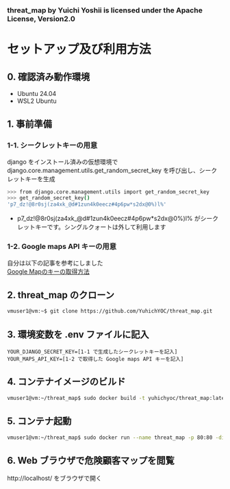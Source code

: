 ### threat_map by Yuichi Yoshii is licensed under the Apache License, Version2.0

# セットアップ及び利用方法

## 0. 確認済み動作環境
- Ubuntu 24.04
- WSL2 Ubuntu

## 1. 事前準備

### 1-1. シークレットキーの用意
django をインストール済みの仮想環境で django.core.management.utils.get_random_secret_key を呼び出し、シークレットキーを生成  
```bash
>>> from django.core.management.utils import get_random_secret_key
>>> get_random_secret_key()
'p7_dz!@8r0sj(za4xk_@d#1zun4k0eecz#4p6pw*s2dx@0%)l%'
```

- p7_dz!@8r0sj(za4xk_@d#1zun4k0eecz#4p6pw*s2dx@0%)l% がシークレットキーです。シングルクォートは外して利用します

### 1-2. Google maps API キーの用意

自分は以下の記事を参考にしました  
[Google Mapのキーの取得方法](https://qiita.com/sera_ramon/items/707ac5064f6e6343df05)

## 2. threat_map のクローン
```bash
vmuser1@vm:~$ git clone https://github.com/YuhichYOC/threat_map.git
```

## 3. 環境変数を .env ファイルに記入
```
YOUR_DJANGO_SECRET_KEY=[1-1 で生成したシークレットキーを記入]
YOUR_MAPS_API_KEY=[1-2 で取得した Google maps API キーを記入]
```

## 4. コンテナイメージのビルド
```bash
vmuser1@vm:~/threat_map$ sudo docker build -t yuhichyoc/threat_map:latest .
```

## 5. コンテナ起動
```bash
vmuser1@vm:~/threat_map$ sudo docker run --name threat_map -p 80:80 -dit yuhichyoc/threat_map:latest
```

## 6. Web ブラウザで危険顧客マップを閲覧
http://localhost/ をブラウザで開く
